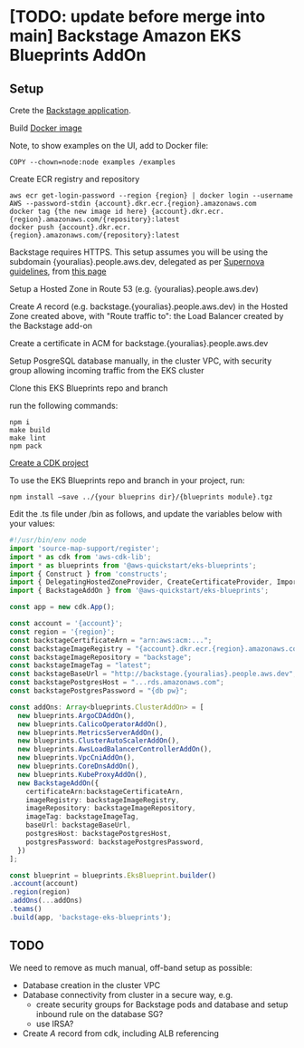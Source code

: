 # [TODO: update before merge into main] Backstage Amazon EKS Blueprints AddOn

## Setup

Crete the [Backstage application](https://backstage.io/docs/getting-started/create-an-app).

Build [Docker image](https://backstage.io/docs/deployment/docker)

Note, to show examples on the UI, add to Docker file:

```
COPY --chown=node:node examples /examples
```

Create ECR registry and repository

```console
aws ecr get-login-password --region {region} | docker login --username AWS --password-stdin {account}.dkr.ecr.{region}.amazonaws.com
docker tag {the new image id here} {account}.dkr.ecr.{region}.amazonaws.com/{repository}:latest
docker push {account}.dkr.ecr.{region}.amazonaws.com/{repository}:latest
```

Backstage requires HTTPS. This setup assumes you will be using the subdomain {youralias}.people.aws.dev, delegated as per [Supernova guidelines](https://w.amazon.com/bin/view/SuperNova/PreOnboardingSteps/), from [this page](https://supernova.amazon.dev/)

Setup a Hosted Zone in Route 53 (e.g. {youralias}.people.aws.dev)

Create _A_ record (e.g. backstage.{youralias}.people.aws.dev) in the Hosted Zone created above, with "Route traffic to": the Load Balancer created by the Backstage add-on

Create a certificate in ACM for backstage.{youralias}.people.aws.dev

Setup PosgreSQL database manually, in the cluster VPC, with security group allowing incoming traffic from the EKS cluster

Clone this EKS Blueprints repo and branch

run the following commands:

```console
npm i
make build
make lint
npm pack
```

[Create a CDK project](https://catalog.workshops.aws/eks-blueprints-for-cdk/en-US/030-single-eks-cluster/031-create-a-cluster/1-create-a-cdk-project)

To use the EKS Blueprints repo and branch in your project, run:

```console
npm install —save ../{your blueprins dir}/{blueprints module}.tgz
```

Edit the .ts file under /bin as follows, and update the variables below with your values:

```typescript
#!/usr/bin/env node
import 'source-map-support/register';
import * as cdk from 'aws-cdk-lib';
import * as blueprints from '@aws-quickstart/eks-blueprints';
import { Construct } from 'constructs';
import { DelegatingHostedZoneProvider, CreateCertificateProvider, ImportHostedZoneProvider, GlobalResources } from '@aws-quickstart/eks-blueprints';
import { BackstageAddOn } from '@aws-quickstart/eks-blueprints';

const app = new cdk.App();

const account = '{account}';
const region = '{region}';
const backstageCertificateArn = "arn:aws:acm:...";
const backstageImageRegistry = "{account}.dkr.ecr.{region}.amazonaws.com";
const backstageImageRepository = "backstage";
const backstageImageTag = "latest";
const backstageBaseUrl = "http://backstage.{youralias}.people.aws.dev";
const backstagePostgresHost = "...rds.amazonaws.com";
const backstagePostgresPassword = "{db pw}";

const addOns: Array<blueprints.ClusterAddOn> = [
  new blueprints.ArgoCDAddOn(),
  new blueprints.CalicoOperatorAddOn(),
  new blueprints.MetricsServerAddOn(),
  new blueprints.ClusterAutoScalerAddOn(),
  new blueprints.AwsLoadBalancerControllerAddOn(),
  new blueprints.VpcCniAddOn(),
  new blueprints.CoreDnsAddOn(),
  new blueprints.KubeProxyAddOn(),
  new BackstageAddOn({
    certificateArn:backstageCertificateArn,
    imageRegistry: backstageImageRegistry,
    imageRepository: backstageImageRepository,
    imageTag: backstageImageTag,
    baseUrl: backstageBaseUrl,
    postgresHost: backstagePostgresHost,
    postgresPassword: backstagePostgresPassword,
  })
];

const blueprint = blueprints.EksBlueprint.builder()
.account(account)
.region(region)
.addOns(...addOns)
.teams()
.build(app, 'backstage-eks-blueprints');
```
## TODO

We need to remove as much manual, off-band setup as possible:
- Database creation in the cluster VPC
- Database connectivity from cluster in a secure way, e.g.
    - create security groups for Backstage pods and database and setup inbound rule on the database SG?
    - use IRSA?
- Create _A_ record from cdk, including ALB referencing

